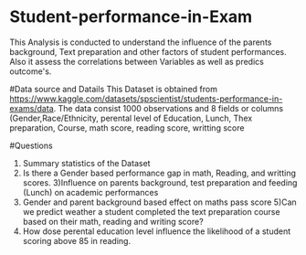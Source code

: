 # Student-performance-in-Exam
This Analysis is conducted to understand the influence of the parents background, Text preparation and other factors of student performances. Also it
assess the correlations between Variables as well as predics outcome's.

#Data source and Datails
This Dataset is obtained from https://www.kaggle.com/datasets/spscientist/students-performance-in-exams/data. The data consist 1000 observations
and 8 fields or columns (Gender,Race/Ethnicity, perental level of Education, Lunch, Thex preparation, Course, math score, reading score, writting score

#Questions 
1) Summary statistics of the Dataset
2) Is there a Gender based performance gap in math, Reading, and writting scores.
3)Influence on parents background, test preparation and feeding (Lunch) on academic performances
4) Gender and parent background based effect on maths pass score
5)Can we predict weather a student completed the text preparation course based on their math, reading and writing score?
6) How dose perental education level influence the likelihood of a student scoring above 85 in reading.

